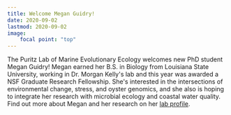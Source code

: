 ```yaml
---
title: Welcome Megan Guidry!
date: 2020-09-02
lastmod: 2020-09-02
image:
    focal point: "top"
---
```



<!--more-->

The Puritz Lab of Marine Evolutionary Ecology welcomes new PhD student Megan Guidry!  Megan earned her B.S. in Biology from Louisiana State University, working in Dr. Morgan Kelly's lab and this year was awarded a NSF Graduate Research Fellowship.  She's interested in the intersections of environmental change, stress, and oyster genomics, and she also is hoping to integrate her research with microbial ecology and coastal water quality.  Find out more about Megan and her research on her [lab profile](/author/megan-guidry).  
